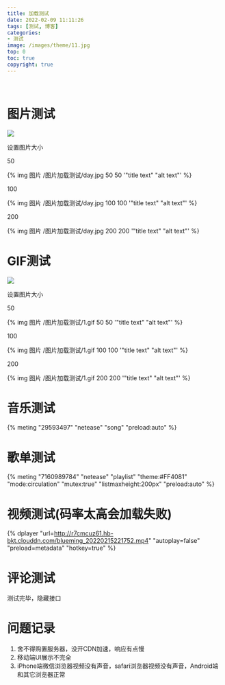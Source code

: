 ```yaml
---
title: 加载测试
date: 2022-02-09 11:11:26
tags: [测试, 博客]
categories:
- 测试
image: /images/theme/11.jpg
top: 0
toc: true
copyright: true
---
```


​       

<!--more-->

# 图片测试

![](/图片加载测试/day.jpg)

设置图片大小

50

{% img 图片 /图片加载测试/day.jpg 50 50 '"title text" "alt text"' %}

100

{% img 图片 /图片加载测试/day.jpg 100 100 '"title text" "alt text"' %}

200

{% img 图片 /图片加载测试/day.jpg 200 200 '"title text" "alt text"' %}

# GIF测试

![](/图片加载测试/1.gif)

设置图片大小

50

{% img 图片 /图片加载测试/1.gif 50 50 '"title text" "alt text"' %}

100

{% img 图片 /图片加载测试/1.gif 100 100 '"title text" "alt text"' %}

200

{% img 图片 /图片加载测试/1.gif 200 200 '"title text" "alt text"' %}

# 音乐测试

{% meting "29593497" "netease" "song" "preload:auto" %}

# 歌单测试

{% meting "7160989784" "netease" "playlist" "theme:#FF4081" "mode:circulation" "mutex:true" "listmaxheight:200px" "preload:auto" %}

# 视频测试(码率太高会加载失败)

{% dplayer "url=http://r7cmcuz61.hb-bkt.clouddn.com/blueming_20220215221752.mp4"  "autoplay=false" "preload=metadata" "hotkey=true" %}

# 评论测试

测试完毕，隐藏接口

# 问题记录

1. 舍不得购置服务器，没开CDN加速，响应有点慢
2. 移动端UI展示不完全
2. iPhone端微信浏览器视频没有声音，safari浏览器视频没有声音，Android端和其它浏览器正常
